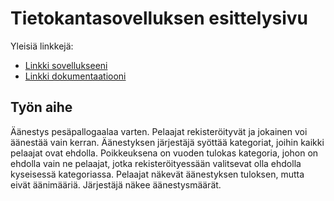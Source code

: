 # Tietokantasovelluksen esittelysivu

Yleisiä linkkejä:

* [Linkki sovellukseeni](https://www.cs.helsinki.fi)
* [Linkki dokumentaatiooni](https://www.github.com/linili/Tsoha-Bootstrap/dok/dokumentaatio.pdf)

## Työn aihe

Äänestys pesäpallogaalaa varten. Pelaajat rekisteröityvät ja jokainen voi äänestää vain kerran. Äänestyksen järjestäjä syöttää kategoriat, joihin kaikki pelaajat ovat ehdolla. Poikkeuksena on vuoden tulokas kategoria, johon on ehdolla vain ne pelaajat, jotka rekisteröityessään valitsevat olla ehdolla kyseisessä kategoriassa. Pelaajat näkevät äänestyksen tuloksen, mutta eivät äänimääriä. Järjestäjä näkee äänestysmäärät.
